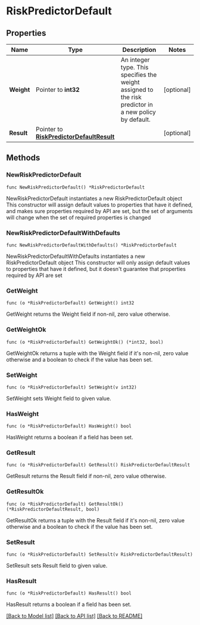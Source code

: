 # RiskPredictorDefault

## Properties

Name | Type | Description | Notes
------------ | ------------- | ------------- | -------------
**Weight** | Pointer to **int32** | An integer type. This specifies the weight assigned to the risk predictor in a new policy by default. | [optional] 
**Result** | Pointer to [**RiskPredictorDefaultResult**](RiskPredictorDefaultResult.md) |  | [optional] 

## Methods

### NewRiskPredictorDefault

`func NewRiskPredictorDefault() *RiskPredictorDefault`

NewRiskPredictorDefault instantiates a new RiskPredictorDefault object
This constructor will assign default values to properties that have it defined,
and makes sure properties required by API are set, but the set of arguments
will change when the set of required properties is changed

### NewRiskPredictorDefaultWithDefaults

`func NewRiskPredictorDefaultWithDefaults() *RiskPredictorDefault`

NewRiskPredictorDefaultWithDefaults instantiates a new RiskPredictorDefault object
This constructor will only assign default values to properties that have it defined,
but it doesn't guarantee that properties required by API are set

### GetWeight

`func (o *RiskPredictorDefault) GetWeight() int32`

GetWeight returns the Weight field if non-nil, zero value otherwise.

### GetWeightOk

`func (o *RiskPredictorDefault) GetWeightOk() (*int32, bool)`

GetWeightOk returns a tuple with the Weight field if it's non-nil, zero value otherwise
and a boolean to check if the value has been set.

### SetWeight

`func (o *RiskPredictorDefault) SetWeight(v int32)`

SetWeight sets Weight field to given value.

### HasWeight

`func (o *RiskPredictorDefault) HasWeight() bool`

HasWeight returns a boolean if a field has been set.

### GetResult

`func (o *RiskPredictorDefault) GetResult() RiskPredictorDefaultResult`

GetResult returns the Result field if non-nil, zero value otherwise.

### GetResultOk

`func (o *RiskPredictorDefault) GetResultOk() (*RiskPredictorDefaultResult, bool)`

GetResultOk returns a tuple with the Result field if it's non-nil, zero value otherwise
and a boolean to check if the value has been set.

### SetResult

`func (o *RiskPredictorDefault) SetResult(v RiskPredictorDefaultResult)`

SetResult sets Result field to given value.

### HasResult

`func (o *RiskPredictorDefault) HasResult() bool`

HasResult returns a boolean if a field has been set.


[[Back to Model list]](../README.md#documentation-for-models) [[Back to API list]](../README.md#documentation-for-api-endpoints) [[Back to README]](../README.md)


